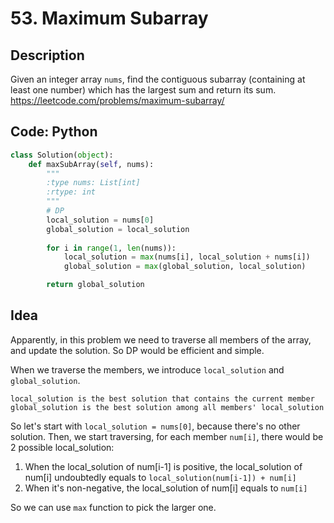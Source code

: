 # 53. Maximum Subarray
## Description
Given an integer array `nums`, find the contiguous subarray (containing at least one number) which has the largest sum and return its sum.
https://leetcode.com/problems/maximum-subarray/

## Code: Python
```python
class Solution(object):
    def maxSubArray(self, nums):
        """
        :type nums: List[int]
        :rtype: int
        """
        # DP
        local_solution = nums[0]
        global_solution = local_solution
        
        for i in range(1, len(nums)):
            local_solution = max(nums[i], local_solution + nums[i])
            global_solution = max(global_solution, local_solution)

        return global_solution
```

## Idea
Apparently, in this problem we need to traverse all members of the array, and update the solution. 
So DP would be efficient and simple.

When we traverse the members, we introduce `local_solution` and `global_solution`.

```
local_solution is the best solution that contains the current member
global_solution is the best solution among all members' local_solution
```

So let's start with `local_solution = nums[0]`, because there's no other solution.
Then, we start traversing, for each member `num[i]`, there would be 2 possible local_solution:
1. When the local_solution of num[i-1] is positive, the local_solution of num[i] undoubtedly equals to `local_solution(num[i-1]) + num[i]`
2. When it's non-negative, the local_solution of num[i] equals to `num[i]`

So we can use `max` function to pick the larger one.
